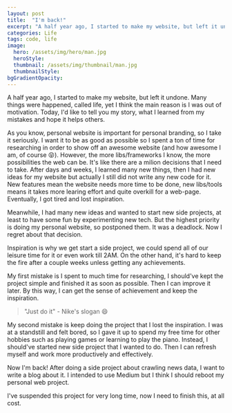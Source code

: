 ```yaml
---
layout: post
title:  "I'm back!"
excerpt: "A half year ago, I started to make my website, but left it undone. Now I need to finish this."
categories: Life
tags: code, life
image:
  hero: /assets/img/hero/man.jpg
  heroStyle:
  thumbnail: /assets/img/thumbnail/man.jpg
  thumbnailStyle:
bgGradientOpacity: 
---
```

A half year ago, I started to make my website, but left it undone. Many things were happened, called life, yet I think the main reason is I was out of motivation. Today, I'd like to tell you my story, what I learned from my mistakes and hope it helps others.

As you know, personal website is important for personal branding, so I take it seriously. I want it to be as good as possible so I spent a ton of time for researching in order to show off an awesome website (and how awesome I am, of course :stuck_out_tongue_closed_eyes:). However, the more libs/frameworks I know, the more possibilities the web can be. It's like there are a milion decisions that I need to take. After days and weeks, I learned many new things, then I had new ideas for my website but actually I still did not write any new code for it. New features mean the website needs more time to be done, new libs/tools means it takes more learing effort and quite overkill for a web-page. Eventually, I got tired and lost inspiration.

Meanwhile, I had many new ideas and wanted to start new side projects, at least to have some fun by experimenting new tech. But the highest priority is doing my personal website, so postponed them. It was a deadlock. Now I regret about that decision. 

Inspiration is why we get start a side project, we could spend all of our leisure time for it or even work till 2AM. On the other hand, it's hard to keep the fire after a couple weeks unless getting any achievements. 

My first mistake is I spent to much time for researching, I should've kept the project simple and finished it as soon as possible. Then I can improve it later. By this way, I can get the sense of achievement and keep the inspiration.

>"Just do it" - Nike's slogan :smile:

My second mistake is keep doing the project that I lost the inspiration. I was at a standstill and felt bored, so I gave it up to spend my free time for other hobbies such as playing games or learning to play the piano. Instead, I should've started new side project that I wanted to do. Then I can refresh myself and work more productively and effectively.

Now I'm back! After doing a side project about crawling news data, I want to write a blog about it. I intended to use Medium but I think I should reboot my personal web project. 

I've suspended this project for very long time, now I need to finish this, at all cost. 

